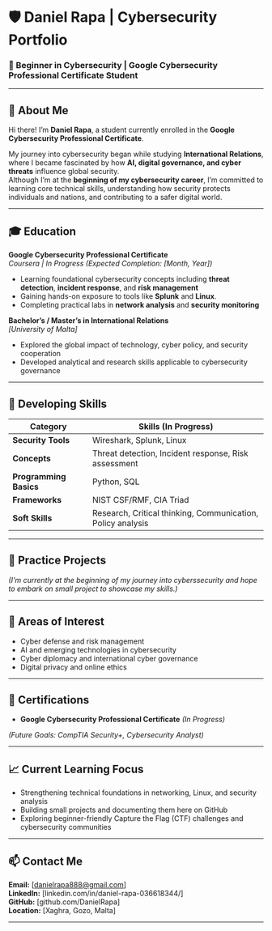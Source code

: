 # 🛡️ Daniel Rapa | Cybersecurity Portfolio  

### 🌱 Beginner in Cybersecurity | Google Cybersecurity Professional Certificate Student  

---

## 👋 About Me  
Hi there! I’m **Daniel Rapa**, a student currently enrolled in the **Google Cybersecurity Professional Certificate**.  

My journey into cybersecurity began while studying **International Relations**, where I became fascinated by how **AI, digital governance, and cyber threats** influence global security.  
Although I’m at the **beginning of my cybersecurity career**, I’m committed to learning core technical skills, understanding how security protects individuals and nations, and contributing to a safer digital world.  

---

## 🎓 Education  

**Google Cybersecurity Professional Certificate**  
*Coursera | In Progress (Expected Completion: [Month, Year])*  
- Learning foundational cybersecurity concepts including **threat detection**, **incident response**, and **risk management**  
- Gaining hands-on exposure to tools like **Splunk** and **Linux**. 
- Completing practical labs in **network analysis** and **security monitoring**  

**Bachelor’s / Master’s in International Relations**  
*[University of Malta]*  
- Explored the global impact of technology, cyber policy, and security cooperation  
- Developed analytical and research skills applicable to cybersecurity governance  

---

## 🧠 Developing Skills  

| Category | Skills (In Progress) |
|-----------|----------------------|
| **Security Tools** | Wireshark, Splunk, Linux |
| **Concepts** | Threat detection, Incident response, Risk assessment |
| **Programming Basics** | Python, SQL |
| **Frameworks** | NIST CSF/RMF, CIA Triad |
| **Soft Skills** | Research, Critical thinking, Communication, Policy analysis |

---

## 🧩 Practice Projects  
*(I’m currently at the beginning of my journey into cyberssecurity and hope to embark on small project to showcase my skills.)*

---

## 🔐 Areas of Interest  
- Cyber defense and risk management  
- AI and emerging technologies in cybersecurity  
- Cyber diplomacy and international cyber governance  
- Digital privacy and online ethics  

---

## 🏅 Certifications  
- **Google Cybersecurity Professional Certificate** *(In Progress)*  

*(Future Goals: CompTIA Security+, Cybersecurity Analyst)*  

---

## 📈 Current Learning Focus  
- Strengthening technical foundations in networking, Linux, and security analysis  
- Building small projects and documenting them here on GitHub  
- Exploring beginner-friendly Capture the Flag (CTF) challenges and cybersecurity communities  

---

## 📫 Contact Me  
**Email:** [danielrapa888@gmail.com]  
**LinkedIn:** [linkedin.com/in/daniel-rapa-036618344/]  
**GitHub:** [github.com/DanielRapa]  
**Location:** [Xaghra, Gozo, Malta]  

---



